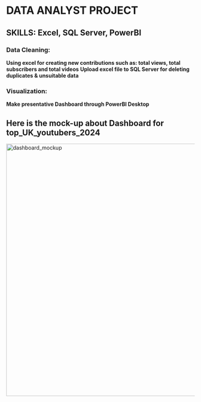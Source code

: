 # DATA ANALYST PROJECT

## SKILLS: Excel, SQL Server, PowerBI

### Data Cleaning:
**Using excel for creating new contributions such as: total views, total subscribers and total videos**
**Upload excel file to SQL Server for deleting duplicates & unsuitable data**

### Visualization:
**Make presentative Dashboard through PowerBI Desktop**

## Here is the mock-up about Dashboard for top_UK_youtubers_2024

<img width="672" alt="dashboard_mockup" src="https://github.com/user-attachments/assets/cd91460e-1d75-4bd0-8d0e-b69897fa9364">

